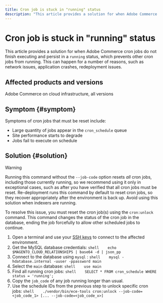 ```yaml
---
title: Cron job is stuck in "running" status
description: "This article provides a solution for when Adobe Commerce cron jobs do not finish executing and persist in a `running` status, which prevents other cron jobs from running. This can happen for a number of reasons, such as network issues, application crashes, redeployment issues."
---
```


# Cron job is stuck in "running" status

This article provides a solution for when Adobe Commerce cron jobs do not finish executing and persist in a `running` status, which prevents other cron jobs from running. This can happen for a number of reasons, such as network issues, application crashes, redeployment issues.

## Affected products and versions

Adobe Commerce on cloud infrastructure, all versions

## Symptom {#symptom}

Symptoms of cron jobs that must be reset include:

* Large quantity of jobs appear in the `cron_schedule` queue
* Site performance starts to degrade
* Jobs fail to execute on schedule

## Solution {#solution}

>[!WARNING]
>
>Running this command without the `--job-code` option resets *all* cron jobs, including those currently running, so we recommend using it only in exceptional cases, such as after you have verified that all cron jobs must be reset. Re-deployment runs this command by default to reset cron jobs, so they recover appropriately after the environment is back up. Avoid using this solution when indexers are running.

To resolve this issue, you must reset the cron job(s) using the `cron:unlock` command. This command changes the status of the cron job in the database, ending the job forcefully to allow other scheduled jobs to continue.

1. Open a terminal and use your [SSH keys](https://devdocs.magento.com/guides/v2.3/cloud/env/environments-ssh.html#ssh) to connect to the affected environment.
1. Get the MySQL database credentials:    ```shell    echo $MAGENTO_CLOUD_RELATIONSHIPS | base64 -d | json_pp    ```
1. Connect to the database using `mysql` :    ```shell    mysql -hdatabase.internal -uuser -ppassword main    ```
1. Select the `main` database:    ```shell    use main    ```
1. Find all running cron jobs:    ```shell    SELECT * FROM cron_schedule WHERE status = 'running';    ```
1. Copy the `job_code` of any job running longer than usual.
1. Use the schedule IDs from the previous step to unlock specific cron jobs:    ```shell    ./vendor/bin/ece-tools cron:unlock --job-code=<job_code_1> [... --job-code=<job_code_x>]    ``` 

